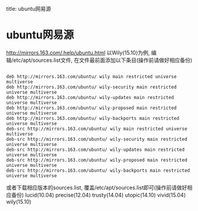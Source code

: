 title: ubuntu网易源 

#  ubuntu网易源 
http://mirrors.163.com/.help/ubuntu.html
以Wily(15.10)为例, 编辑/etc/apt/sources.list文件, 在文件最前面添加以下条目(操作前请做好相应备份)
```

deb http://mirrors.163.com/ubuntu/ wily main restricted universe multiverse
deb http://mirrors.163.com/ubuntu/ wily-security main restricted universe multiverse
deb http://mirrors.163.com/ubuntu/ wily-updates main restricted universe multiverse
deb http://mirrors.163.com/ubuntu/ wily-proposed main restricted universe multiverse
deb http://mirrors.163.com/ubuntu/ wily-backports main restricted universe multiverse
deb-src http://mirrors.163.com/ubuntu/ wily main restricted universe multiverse
deb-src http://mirrors.163.com/ubuntu/ wily-security main restricted universe multiverse
deb-src http://mirrors.163.com/ubuntu/ wily-updates main restricted universe multiverse
deb-src http://mirrors.163.com/ubuntu/ wily-proposed main restricted universe multiverse
deb-src http://mirrors.163.com/ubuntu/ wily-backports main restricted universe multiverse

```
或者下载相应版本的sources.list, 覆盖/etc/apt/sources.list即可(操作前请做好相应备份)
lucid(10.04)
precise(12.04)
trusty(14.04)
utopic(14.10)
vivid(15.04)
wily(15.10)